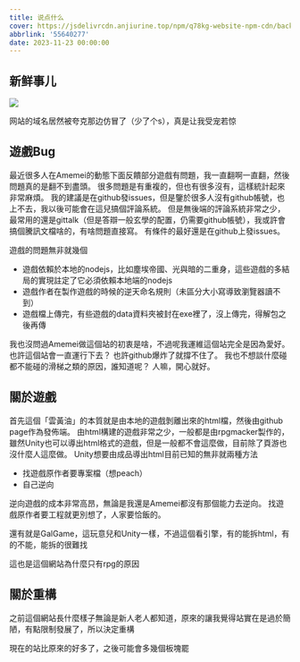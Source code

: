 ```yaml
---
title: 说点什么
cover: https://jsdelivrcdn.anjiurine.top/npm/q78kg-website-npm-cdn/background.jpg
abbrlink: '55640277'
date: 2023-11-23 00:00:00
---
```


## 新鲜事儿

![](https://jsdelivrcdn-img.anjiurine.top/npm/amemei-github-io-npm-cdn/post/55640277/%E8%AF%B4%E7%82%B9%E4%BB%80%E4%B9%881.png)

网站的域名居然被夸克那边仿冒了（少了个s），真是让我受宠若惊

## 遊戲Bug

最近很多人在Amemei的動態下面反饋部分遊戲有問題，我一直翻啊一直翻，然後問題真的是翻不到盡頭。 很多問題是有重複的，但也有很多沒有，這樣統計起來非常麻煩。 我的建議是在github發issues，但是鑒於很多人沒有github帳號，也上不去，我以後可能會在這兒搞個評論系統。 但是無後端的評論系統非常之少，最常用的還是gittalk（但是答辯一般玄學的配置，仍需要github帳號），我或許會搞個騰訊文檔啥的，有啥問題直接寫。 有條件的最好還是在github上發issues。

遊戲的問題無非就幾個

* 遊戲依賴於本地的nodejs，比如塵埃帝國、光與暗的二重身，這些遊戲的多結局的實現註定了它必須依賴本地端的nodejs
* 遊戲作者在製作遊戲的時候的逆天命名規則（未區分大小寫導致瀏覽器讀不到）
* 遊戲檔上傳完，有些遊戲的data資料夾被封在exe裡了，沒上傳完，得解包之後再傳

我也沒問過Amemei做這個站的初衷是啥，不過呢我運維這個站完全是因為愛好。 也許這個站會一直運行下去？ 也許github爆炸了就撐不住了。 我也不想談什麼碰都不能碰的滑梯之類的原因，誰知道呢？ 人嘛，開心就好。

## 關於遊戲

首先這個「雲黃油」的本質就是由本地的遊戲剝離出來的html檔，然後由github page作為發佈端。 由html構建的遊戲非常之少，一般都是由rpgmacker製作的，雖然Unity也可以導出html格式的遊戲，但是一般都不會這麼做，目前除了頁游也沒什麼人這麼做。 Unity想要由成品導出html目前已知的無非就兩種方法

* 找遊戲原作者要專案檔（想peach）
* 自己逆向

逆向遊戲的成本非常高昂，無論是我還是Amemei都沒有那個能力去逆向。 找遊戲原作者要工程就更別想了，人家要恰飯的。

還有就是GalGame，這玩意兒和Unity一樣，不過這個看引擎，有的能拆html，有的不能，能拆的很難找

這也是這個網站為什麼只有rpg的原因

## 關於重構

之前這個網站長什麼樣子無論是新人老人都知道，原來的讓我覺得站實在是過於簡陋，有點限制發展了，所以決定重構

現在的站比原來的好多了，之後可能會多幾個板塊罷